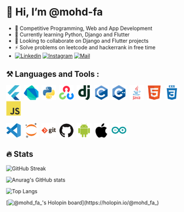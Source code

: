 # 👋 Hi, I’m @mohd-fa

- 👀 Competitive Programming, Web and App Development
- 🌱 Currently learning Python, Django and Flutter
- 💞️ Looking to collaborate on Django and Flutter projects
- ⚡ Solve problems on leetcode and hackerrank in free time
- [![Linkedin](https://img.shields.io/badge/-mohd--fa-blue?style=flat&logo=Linkedin&logoColor=white)](https://www.linkedin.com/in/mohd-fa) [![Instagram](https://img.shields.io/badge/-mohd__fa__-e4405f?style=flat&logo=Instagram&logoColor=white)](https://www.instagram.com/mohd_fa_) [![Mail](https://img.shields.io/badge/-mohammedfazalabdulla@gmail.com-005ff9?style=flat&logo=Mail.Ru&logoColor=white)](mailto:mohammedfazalabdulla@gmail.com)

## ⚒️ Languages and Tools :

<p>
  <img src="https://github.com/devicons/devicon/blob/master/icons/flutter/flutter-original.svg" title="Flutter" alt="Flutter" width="40" height="40"/>&nbsp;
  <img src="https://github.com/devicons/devicon/blob/master/icons/dart/dart-original.svg" title="dart" **alt="dart" width="40" height="40"/>&nbsp;
  <img src="https://github.com/devicons/devicon/blob/master/icons/python/python-original.svg" title="python" **alt="python" width="40" height="40"/>&nbsp;
  <img src="https://github.com/devicons/devicon/blob/master/icons/opencv/opencv-original.svg" title="opencv" **alt="opencv" width="40" height="40"/>&nbsp;
  <img src="https://github.com/devicons/devicon/blob/master/icons/django/django-plain.svg" title="django" **alt="django" width="40" height="40"/>&nbsp;
  <img src="https://github.com/devicons/devicon/blob/master/icons/c/c-original.svg" title="c" **alt=c"" width="40" height="40"/>&nbsp;
  <img src="https://github.com/devicons/devicon/blob/master/icons/cplusplus/cplusplus-original.svg" title="cplusplus" **alt="cplusplus" width="40" height="40"/>&nbsp;
  <img src="https://github.com/devicons/devicon/blob/master/icons/java/java-original-wordmark.svg" title="Java" alt="Java" width="40" height="40"/>&nbsp;
  <img src="https://github.com/devicons/devicon/blob/master/icons/html5/html5-original.svg" title="HTML5" alt="HTML" width="40" height="40"/>&nbsp;
  <img src="https://github.com/devicons/devicon/blob/master/icons/css3/css3-plain-wordmark.svg"  title="CSS3" alt="CSS" width="40" height="40"/>&nbsp;
  <img src="https://github.com/devicons/devicon/blob/master/icons/javascript/javascript-original.svg" title="JavaScript" alt="JavaScript" width="40" height="40"/>&nbsp;
  <br><br>
  <img src="https://github.com/devicons/devicon/blob/master/icons/vscode/vscode-original.svg" title="VSCode" **alt="VSCode" width="40" height="40"/>&nbsp;
  <img src="https://github.com/devicons/devicon/blob/master/icons/jupyter/jupyter-original.svg" title="Jupyter" **alt="Jupyter" width="40" height="40"/>&nbsp;
  <img src="https://github.com/devicons/devicon/blob/master/icons/git/git-original-wordmark.svg" title="Git" **alt="Git" width="40" height="40"/>&nbsp;
  <img src="https://github.com/devicons/devicon/blob/master/icons/github/github-original.svg" title="github" **alt="github" width="40" height="40"/>&nbsp;
  <img src="https://github.com/devicons/devicon/blob/master/icons/android/android-original.svg" title="android" **alt="android" width="40" height="40"/>&nbsp;
  <img src="https://github.com/devicons/devicon/blob/master/icons/apple/apple-original.svg" title="apple" **alt="apple" width="40" height="40"/>&nbsp;
  <img src="https://github.com/devicons/devicon/blob/master/icons/arduino/arduino-original.svg" title="arduino" **alt="arduino" width="40" height="40"/>&nbsp;
</p>

## 🔥 Stats

![GitHub Streak](https://streak-stats.demolab.com/?user=mohd-fa&theme=dark)

![Anurag's GitHub stats](https://github-readme-stats.vercel.app/api?username=mohd-fa&show_icons=true&theme=dark&icon_color=fa8b00)

![Top Langs](https://github-readme-stats.vercel.app/api/top-langs/?username=mohd-fa&layout=compact&theme=dark)

[![@mohd_fa_'s Holopin board](https://holopin.me/mohd_fa_)](https://holopin.io/@mohd_fa_)

